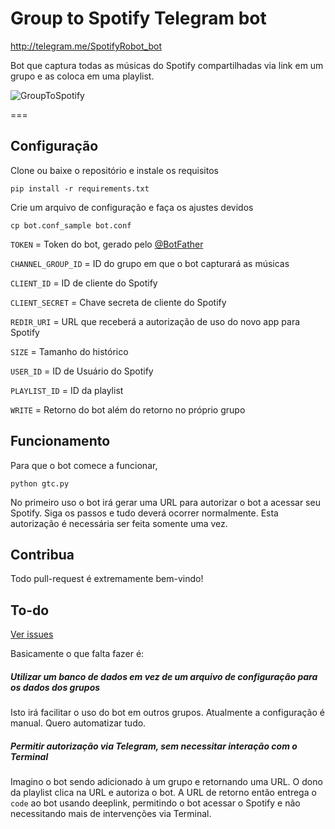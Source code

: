 # Group to Spotify Telegram bot

http://telegram.me/SpotifyRobot_bot

Bot que captura todas as músicas do Spotify compartilhadas via link em um grupo e as coloca em uma playlist.

![GroupToSpotify](http://i.imgur.com/Gw43LAZ.png)

===

## Configuração

Clone ou baixe o repositório e instale os requisitos

```
pip install -r requirements.txt
```

Crie um arquivo de configuração e faça os ajustes devidos

```
cp bot.conf_sample bot.conf
```

`TOKEN` = Token do bot, gerado pelo [@BotFather](http://telegram.me/botfather)

`CHANNEL_GROUP_ID` = ID do grupo em que o bot capturará as músicas

`CLIENT_ID` = ID de cliente do Spotify

`CLIENT_SECRET` = Chave secreta de cliente do Spotify

`REDIR_URI` = URL que receberá a autorização de uso do novo app para Spotify

`SIZE` = Tamanho do histórico

`USER_ID` = ID de Usuário do Spotify

`PLAYLIST_ID` = ID da playlist

`WRITE` = Retorno do bot além do retorno no próprio grupo

## Funcionamento

Para que o bot comece a funcionar,

```
python gtc.py
```

No primeiro uso o bot irá gerar uma URL para autorizar o bot a acessar seu Spotify. Siga os passos e tudo deverá ocorrer normalmente. Esta autorização é necessária ser feita somente uma vez.

## Contribua

Todo pull-request é extremamente bem-vindo!

## To-do

[Ver issues](https://github.com/GabrielRF/GroupToSpotify/issues)

Basicamente o que falta fazer é:

##### Utilizar um banco de dados em vez de um arquivo de configuração para os dados dos grupos

Isto irá facilitar o uso do bot em outros grupos. Atualmente a configuração é manual. Quero automatizar tudo.

##### Permitir autorização via Telegram, sem necessitar interação com o Terminal

Imagino o bot sendo adicionado à um grupo e retornando uma URL. O dono da playlist clica na URL e autoriza o bot. A URL de retorno então entrega o `code` ao bot usando deeplink, permitindo o bot acessar o Spotify e não necessitando mais de intervenções via Terminal.
